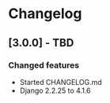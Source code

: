# Changelog


## [3.0.0] - TBD

### Changed features
- Started CHANGELOG.md 
- Django 2.2.25 to 4.1.6
